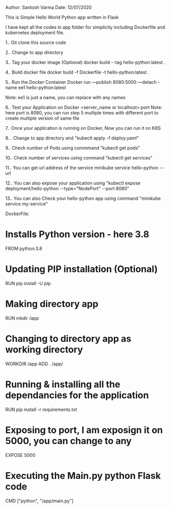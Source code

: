 Author: Santosh Varma
Date: 12/07/2020


This is Simple Hello World Python app written in Flask

I have kept all the codes in app folder for simplicity including Dockerfile and kubernetes deployment file.

1.. Git clone this source code

2.. Change to app directory

3.. Tag your docker image (Optional)
    	docker build --tag hello-python:latest .
      
4.. Build docker file
    docker build -f Dockerfile -t hello-python:latest .

5.. Run the Docker Container
      Docker run —publish 8080:5000 —detach -name ee1 hello-python:latest
      
Note: ee1 is just a name, you can replace with any names

6.. Test your Application on Docker
    <server_name or localhost>:port
Note: here port is 8080, you can run step 5 multiple times with different port to create multiple version of same file

7.. Once your application is running on Docker, Now you can run it on K8S

8... Change to app directory and "kubectl apply -f deploy.yaml"

9.. Check number of Pods using commmand "kubectl get pods"

10.. Check number of services using command "kubectl get services"

11.. You can get url address of the service minikube service hello-python --url

12.. You can also expose your application using "kubectl expose deployment/hello-python --type="NodePort" --port 8080"

13.. You can also Check your hello-python app  using command "minikube service my-service"




DockerFile:

# Installs Python version - here 3.8
FROM python:3.8

# Updating PIP installation (Optional) 
RUN pip install -U pip

# Making directory app
RUN mkdir /app

# Changing to directory app as working directory
WORKDIR /app
ADD . /app/

# Running & installing all the dependancies for the application
RUN pip install -r requirements.txt

# Exposing to port, I am exposign it on 5000, you can change to any
EXPOSE 5000

# Executing the Main.py python Flask code
CMD ["python", "/app/main.py"]
